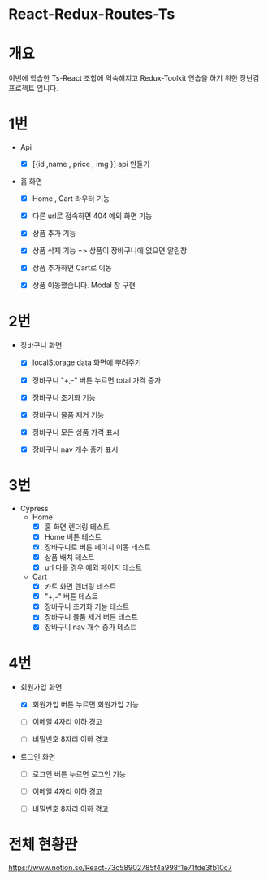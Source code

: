 # React-Redux-Routes-Ts

# 개요
이번에 학습한 Ts-React 조합에 익숙해지고 Redux-Toolkit 연습을 하기 위한 장난감 프로젝트 입니다.

# 1번 

- Api
  - [x]  [{id ,name , price , img }] api 만들기 
  


- 홈 화면
    - [x] Home , Cart 라우터 기능
    - [x] 다른 url로 접속하면 404 예외 화면 기능
    - [x] 상품 추가 기능 
    - [x] 상품 삭제 기능 => 상품이 장바구니에 없으면 알림창
    - [x] 상품 추가하면 Cart로 이동
    - [x] 상품 이동했습니다. Modal 창 구현


# 2번
 
- 장바구니 화면
    - [x] localStorage data 화면에 뿌려주기
    - [x] 장바구니 "+,-" 버튼 누르면 total 가격 증가
    - [x] 장바구니 초기화 기능
    - [x] 장바구니 물품 제거 기능
    - [x] 장바구니 모든 상품 가격 표시
    - [x] 장바구니 nav 개수 증가 표시 



# 3번
- Cypress
  - Home
    - [x] 홈 화면 렌더링 테스트
    - [x] Home 버튼 테스트
    - [x] 장바구니로 버튼 페이지 이동 테스트
    - [x] 상품 배치 테스트
    - [x] url 다를 경우 예외 페이지 테스트

  - Cart
    - [x] 카트 화면 렌더링 테스트
    - [x] "+,-" 버튼 테스트
    - [x] 장바구니 초기화 기능 테스트
    - [x] 장바구니 물품 제거 버튼 테스트
    - [x] 장바구니 nav 개수 증가 테스트

# 4번

- 회원가입 화면
  - [x] 회원가입 버튼 누르면 회원가입 기능 
  - [ ] 이메일 4자리 이하 경고
  - [ ] 비밀번호 8자리 이하 경고



- 로그인 화면
  - [ ] 로그인 버튼 누르면 로그인 기능
  - [ ] 이메일 4자리 이하 경고
  - [ ] 비밀번호 8자리 이하 경고
  


    


# 전체 현황판
https://www.notion.so/React-73c58902785f4a998f1e71fde3fb10c7
